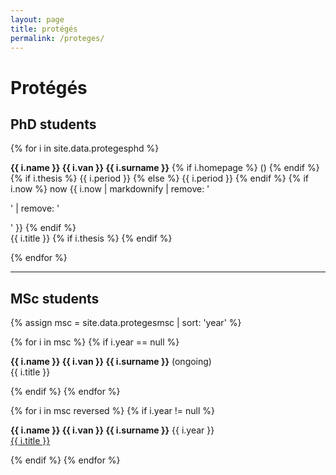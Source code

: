 ```yaml
---
layout: page
title: protégés
permalink: /proteges/
---
```


# Protégés


## PhD students

{% for i in site.data.protegesphd %}

<p><strong>{{ i.name }} {{ i.van }} {{ i.surname }}</strong>
{% if i.homepage %} 
  (<a href="{{ i.homepage }}"><i class="fa fa-home"></i></a>)
{% endif %}
{% if i.thesis %} 
  <span class="label success">{{ i.period }}</span>
{% else %}
  <span class="label label">{{ i.period }}</span>
{% endif %}
{% if i.now %} 
  <span class="label info">now {{ i.now | markdownify | remove: '<p>' | remove: '</p>' }}</span>
{% endif %}
<br>
{{ i.title }}
{% if i.thesis %} 
  <a href="{{ i.thesis }}"><i class="fa fa-file-pdf-o"></i></a>
{% endif %}
</p>

{% endfor %}



- - -

## MSc students 

{% assign msc = site.data.protegesmsc | sort: 'year' %}

{% for i in msc %}
{% if i.year == null %}

<p><strong>{{ i.name }} {{ i.van }} {{ i.surname }}</strong> (ongoing)<br>{{ i.title }}</p>

{% endif %}
{% endfor %}

{% for i in msc reversed %}
{% if i.year != null %}

<p><strong>{{ i.name }} {{ i.van }} {{ i.surname }}</strong> <span class="label label">{{ i.year }}</span><br><a href="{{ i.url }}">{{ i.title }}</a></p>

{% endif %}
{% endfor %}




  